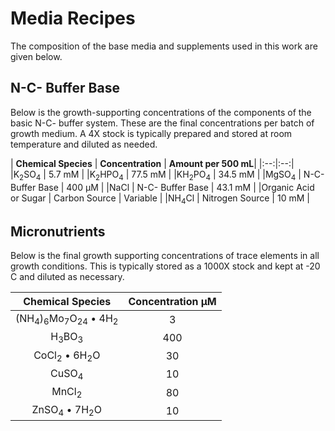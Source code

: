 # Media Recipes

The composition of the base media and supplements 
used in this work are given below. 


## N-C- Buffer Base
Below is the growth-supporting concentrations of the components of the basic N-C-
buffer system. These are the final concentrations per batch of growth medium. A 
4X stock is typically prepared and stored at room temperature and diluted as needed. 

| **Chemical Species** | **Concentration** | **Amount per 500 mL**|
|:--:|:--:|
|K<sub>2</sub>SO<sub>4</sub> | 5.7 mM | 
|K<sub>2</sub>HPO<sub>4</sub> | 77.5 mM |
|KH<sub>2</sub>PO<sub>4</sub> | 34.5 mM |
|MgSO<sub>4</sub> | N-C- Buffer Base | 400 µM |
|NaCl | N-C- Buffer Base | 43.1 mM |
|Organic Acid or Sugar | Carbon Source | Variable |
|NH<sub>4</sub>Cl | Nitrogen Source | 10 mM |

## Micronutrients
Below is the final growth supporting concentrations of trace elements in all 
growth conditions. This is typically stored as a 1000X stock and kept at -20 C
and diluted as necessary. 

|**Chemical Species** | **Concentration µM** |
| :--: | :--: |
| (NH<sub>4</sub>)<sub>6</sub>Mo<sub>7</sub>O<sub>24</sub> • 4H<sub>2</sub> | 3 |
|H<sub>3</sub>BO<sub>3</sub> | 400 | 
|CoCl<sub>2</sub> • 6H<sub>2</sub>O  | 30 |
|CuSO<sub>4</sub> | 10 |
|MnCl<sub>2</sub> | 80 | 
|ZnSO<sub>4</sub> • 7H<sub>2</sub>O | 10 |



